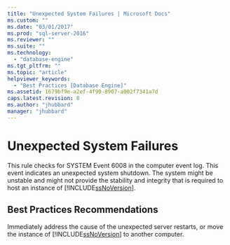 ```yaml
---
title: "Unexpected System Failures | Microsoft Docs"
ms.custom: ""
ms.date: "03/01/2017"
ms.prod: "sql-server-2016"
ms.reviewer: ""
ms.suite: ""
ms.technology: 
  - "database-engine"
ms.tgt_pltfrm: ""
ms.topic: "article"
helpviewer_keywords: 
  - "Best Practices [Database Engine]"
ms.assetid: 1679bf9e-a2ef-4f90-8907-a002f7341a7d
caps.latest.revision: 8
ms.author: "jhubbard"
manager: "jhubbard"
---
```

# Unexpected System Failures
  This rule checks for SYSTEM Event 6008 in the computer event log. This event indicates an unexpected system shutdown. The system might be unstable and might not provide the stability and integrity that is required to host an instance of [!INCLUDE[ssNoVersion](../../a9notintoc/includes/ssnoversion-md.md)].  
  
## Best Practices Recommendations  
 Immediately address the cause of the unexpected server restarts, or move the instance of [!INCLUDE[ssNoVersion](../../a9notintoc/includes/ssnoversion-md.md)] to another computer.  
  
  